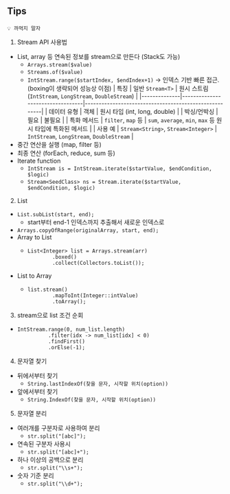 ## Tips

```
💡 까먹지 말자
```

1. Stream API 사용법

- List, array 등 연속된 정보를 stream으로 만든다 (Stack도 가능)
  - `Arrays.stream($value)`
  - `Streams.of($value)`
  - `IntStream.range($startIndex, $endIndex+1)` -> 인덱스 기반 빠른 접근. (boxing이 생략되어 성능상 이점)
    | 특징         | 일반 `Stream<T>`                 | 원시 스트림 (`IntStream`, `LongStream`, `DoubleStream`) |
    |--------------|----------------------------------|-------------------------------------------------------|
    | 데이터 유형  | 객체                             | 원시 타입 (int, long, double)                         |
    | 박싱/언박싱  | 필요                             | 불필요                                                |
    | 특화 메서드  | `filter`, `map` 등               | `sum`, `average`, `min`, `max` 등 원시 타입에 특화된 메서드 |
    | 사용 예      | `Stream<String>`, `Stream<Integer>` | `IntStream`, `LongStream`, `DoubleStream`            |
- 중간 연산을 실행 (map, filter 등)
- 최종 연산 (forEach, reduce, sum 등)
- Iterate function
  - `IntStream is = IntStream.iterate($startValue, $endCondition, $logic)`
  - `Stream<SeedClass> ns = Stream.iterate($startValue, $endCondition, $logic)`
 
2. List

- `List.subList(start, end);`
  - start부터 end-1 인덱스까지 추출해서 새로운 인덱스로
- `Arrays.copyOfRange(originalArray, start, end);`
- Array to List
  - ```
    List<Integer> list = Arrays.stream(arr)
            .boxed()
            .collect(Collectors.toList());
    ```
- List to Array
  - ```
    list.stream()
            .mapToInt(Integer::intValue)
            .toArray();
    ```
3. stream으로 list 조건 순회
- ```
  IntStream.range(0, num_list.length)
            .filter(idx -> num_list[idx] < 0)
            .findFirst()
            .orElse(-1);
  ```

4. 문자열 찾기
- 뒤에서부터 찾기
  - `String.lastIndexOf(찾을 문자, 시작할 위치(option))`
- 앞에서부터 찾기
  - `String.IndexOf(찾을 문자, 시작할 위치(option))`

5. 문자열 분리
- 여러개를 구분자로 사용하여 분리
  - `str.split("[abc]");`
- 연속된 구분자 사용시
  - `str.split("[abc]+");`
- 하나 이상의 공백으로 분리
  - `str.split("\\s+");`
- 숫자 기준 분리
  - `str.split("\\d+");`
